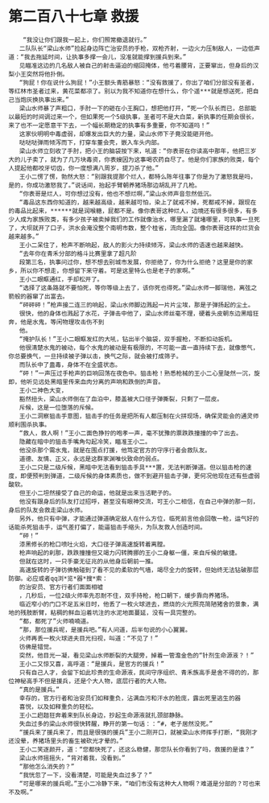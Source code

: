# 第二百八十七章 救援
        “我没让你们跟我一起上，你们照常撤退就行。”
       二队队长“梁山水师”捡起身边阵亡治安员的手枪，双枪齐射，一边火力压制敌人，一边低声道：“我去拖延时间，让执事多撑一会儿，没准就能撑到援兵到来。”
       见瞄准这边的几名敌人被自己的射击逼迫的缩回掩体，他弓着腰背，正要窜出，但身后的汉梨小王突然将他扑倒。
       “狗屁！你在说什么狗屁！”小王额头青筋暴怒：“没有救援了，你出了咱们分部没有圣者，等红林市圣者过来，黄花菜都凉了。别以为我不知道你在想什么，你个遥***就是想送死，把自己当炮灰换执事出来。”
       梁山水师暴了声粗口，手肘一下的砸在小王胸口，想把他打开，“死一个队长而已，总部能以最短的时间调过来一个，但如果死一个5级执事，圣者可不是大白菜，新执事的任期会很长，来了也不一定愿意干下去，一个幅长期稳定的执事有多重要，你不知道吗！”
       这家伙明明中毒虚弱，却爆发出巨大的力量，梁山水师下子竟没能砸开他。
       哒哒哒弹雨倾泻而下，打穿车董会壳，嵌入车头内部。
       梁山水师立刻收了手肘，把小王的脑袋按下来，吼道：“你表哥在你读高中那年，他把三岁大的儿子卖了，就为了几万块毒资，你表嫂因为这事喝农药自尽了。他是你们家族的败类，每个人提起他都咬牙切齿，你一度想满八周岁，提刀杀了他。”
       王小二愣了愣，勃然大怒：“别跟我提那个烂人，都特么陈年往事了你是为了激怒我是吗，是的，你成功激怒我了。”说话间，抬起手臂朝养猪场那边胡乱开了几枪。
       “你表哥是烂人，可你想过没有，他也不想烂啊，”梁山水师声音忽然低沉。
       “毒品这东西你知道的，越来越高级，越来越可怕，染上了就戒不掉，死都戒不掉，跟现在的毒品比起来，******就是润喉糖，屁都不是。像你表哥这种烂人，边境还有很多很多，有多少人成为家族败类，有多少孩子被卖掉我们的工作就像治水，哪里漏了就堵哪里，可执事一旦死了，大坝就开了口子，洪水会淹没整个南明市数，整个桂省，流向全国。像你表哥这样的烂货会越来越多。”
       王小二呆住了，枪声不断响起，敌人的影火力持续倾泻，梁山水师的语速也越来越快。
       “去年你在青禾分部的格斗比赛里拿了超凡阶
       段第三名，执事问过你，想不想去别城市发展，你拒绝了，你为什么拒绝？这里是你的家乡，所以你不想走，你想留下来守着。可是这里特么也是老子的家啊。”
       王小二眼眶通红，手却松开了。
       “选择了这条路就不要怕死，等你等级上去了，该你死也得死。”梁山水师一脚瑞他，离弦之箭般的器窜了出富去。
       “砰砰砰！”枪声接二连三的响起，梁山水师脚边溅起一片片尘埃，那是子弹扬起的尘土。
       很快，他的身体也溅起了水花，子弹击中他了，梁山水师丝毫不理，硬着头皮朝东边黑暗狂奔，他是水鬼，等闲物理攻击伤不到
       他。
       “掩护队长！”王小二眼眶发红的大吼，钻出半个脑袋，双手握枪，不断扣动扳机。
       他很清楚水鬼的被动，每个水鬼的被动是有极限的，不可能一直一直持续下去，就像憋气，你总要换气，一旦持续被子弹以击，换气之际，就会被打成筛子。
       而队长中了蛊毒，身体不在全盛状态。
       “砰！”一声压过手枪声的巨响回荡在夜色中。狙击枪！熟悉枪械的王小二心里陡然一沉，旋即，他听见远处黑暗里传来血肉分离的声响和跌倒的声音。
       王小二神色大变，
       豁然扭头，梁山水师倒在了血泊中，膝盖被大口径子弹撕裂，只剩了一层皮。
       斥候，这是一位堕落的斥候。
       王小二洞察狙击手意图，狙击手的任务是把所有人都压制在火拼现场，确保灵能会的通灵师顺利围杀执事。
       “救人，救人啊！”王小二面色狰狞的咆孝一声，毫不犹豫的票跌跌撞撞的中了出去。
       隐藏在暗中的狙击手嘴角勾起冷笑，瞄准王小二。
       他没杀那个需水鬼，就是在围点打援，他笃定官方的守序行者会救队友。
       道德、友情、正义，永远是这群家渊唯伙致命的弱点。
       王小二只是二级斥候，黑暗中无法看到狙击手具***置，无法判断弹道。但以狙击枪的速度，即便预判到弹道，二级斥候的身体素质也，做不到避开狙击子弹，更何况他现在还有些虚弱酸软。
       但王小二坦然接受了自己的命运，他就是出来当活靶子的。
       他没有跟身后的队友打过招呼，甚至没有眼神交流，可王小二相信，在自己中弹的那一刻，身后的队友会救走梁山水师。
       另外，他只有中弹，才能通过弹道确定敌人在什么方位，临死前言他会回敬一枪，运气好的话能杀死狙击手，运气差打偏了，能逼狙击手缩头，为队友救人创造时间。
       “砰！”
       漆黑修长的枪口喷吐火焰，大口径子弹高速旋转着离膛。
       枪声响起的刹那，跌跌撞撞但又竭力闪转腾挪的王小二身躯一僵，来自斥候的敏捷。
       但就在这时，一只手豪无征兆的从他身后朝前一推。
       高速旋转的子弹彷佛触碰到了看不见的柔软的气墙，竭尽全力的旋转，但始终无法钻破那层防御。必应或者qq浏*览*器*搜*索：
       的治安员、官方行者们面面相嘘
       ，几秒后，一位2级火师率先忍耐不住，双手持枪，枪口朝下，缓步靠向养猪场。
       临近窄小的门口不足五米日时，他丢了一枚火球进去，燃烧的火光照亮简陋猪舍的景象，满地的残肢断臂，粘稠的鲜血沿着坑注的水泥地面蔓延，没有一具完整的。
       “都，都死了”火师喃喃道。
       “那，那位援兵呢，是援兵吧。”有人问道，后半句说的小心翼翼。
       火师再丢一枚火球进夫目光扫视，叫道：“不见了！”
       彷佛是错觉。
       突然，他目光一凝，看见梁山水师断裂的大腿旁，掉着一管澹金色的“针剂生命源液？！”
       王小二又惊又喜，高呼道：“是援兵，是官方的援兵！”
       只有自己人才，会留下如此珍贵的生命源液，民间守序组织、青禾族高手是舍不得的的，那位神秘高手不但是援兵，还是个大人物，底层行者的大人物。
       “真的是援兵。”
       幸存的，官方行者和治安员们如释重负，沾满血污和汗水的脸庞，露出死里逃生的器
       喜悦，以及如释重负的轻松。
       王小二趔趄狂奔着来到队长身边，抄起生命源液就扎颈部静脉。
       失血过多的梁山水师很快转醒，睁开的第一句话：：“#，老子居然没死。”
       “援兵来了援兵来了，而且是很强的援兵”王小二刚开口，就被梁山水师挥手打断，“我刚才还没晕，养猪场里头的畜生被砍光才晕的。”
       王小二笑逐颜开，道：“您都快死了，还这么稳健，那您队长你看到了吗，救援的是谁？”
       梁山水师摇摇头，“背对着我，没看到。”
       “那他怎么消失的？”
       “我恍忽了一下，没看清楚，可能是失血过多了？”
       “可是哪来的援兵呢。”王小二冷静下来，“咱们市没有这种大人物啊？难道是分部的？可也来不及啊。”